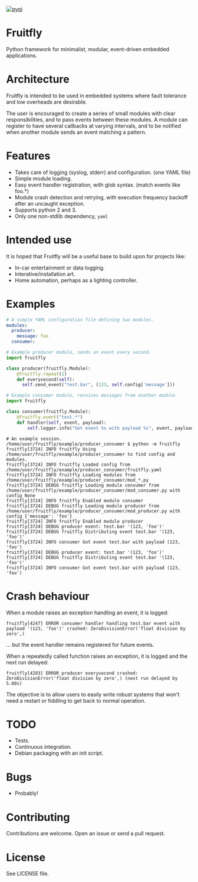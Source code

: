 [![pypi](https://pypip.in/v/fruitfly/badge.svg?style=flat)](https://pypi.python.org/pypi/fruitfly)

Fruitfly
========
Python framework for minimalist, modular, event-driven embedded applications.


Architecture
============
Fruitfly is intended to be used in embedded systems where fault tolerance and low overheads are desirable.

The user is encouraged to create a series of small modules with clear responsibilities, and to pass events between these modules. A module can register to have several callbacks at varying intervals, and to be notified when another module sends an event matching a pattern.


Features
========
* Takes care of logging (syslog, stderr) and configuration. (one YAML file)
* Simple module loading.
* Easy event handler registration, with glob syntax. (match events like foo.*)
* Module crash detection and retrying, with execution frequency backoff after an uncaught exception.
* Supports python 2 and 3.
* Only one non-stdlib dependency, ```yaml```


Intended use
============
It is hoped that Fruitfly will be a useful base to build upon for projects like:
* In-car entertainment or data logging.
* Interative/installation art.
* Home automation, perhaps as a lighting controller.


Examples
========
```yaml
# A simple YAML configuration file defining two modules.
modules:
  producer:
    message: foo
  consumer:
```
```python
# Example producer module, sends an event every second.
import fruitfly

class producer(fruitfly.Module):
    @fruitfly.repeat(1)
    def everysecond(self):
      self.send_event("test.bar", (123, self.config['message']))
```
```python
# Example consumer module, receives messages from another module.
import fruitfly

class consumer(fruitfly.Module):
    @fruitfly.event("test.*")
    def handler(self, event, payload):
        self.logger.info("Got event %s with payload %s", event, payload)
```
```
# An example session.
/home/user/fruitfly/example/producer_consumer $ python -m fruitfly
fruitfly[3724] INFO fruitfly Using /home/user/fruitfly/example/producer_consumer to find config and modules.
fruitfly[3724] INFO fruitfly Loaded config from /home/user/fruitfly/example/producer_consumer/fruitfly.yaml
fruitfly[3724] INFO fruitfly Loading modules from /home/user/fruitfly/example/producer_consumer/mod_*.py
fruitfly[3724] DEBUG fruitfly Loading module consumer from /home/user/fruitfly/example/producer_consumer/mod_consumer.py with config None
fruitfly[3724] INFO fruitfly Enabled module consumer
fruitfly[3724] DEBUG fruitfly Loading module producer from /home/user/fruitfly/example/producer_consumer/mod_producer.py with config {'message': 'foo'}
fruitfly[3724] INFO fruitfly Enabled module producer
fruitfly[3724] DEBUG producer event: test.bar '(123, 'foo')'
fruitfly[3724] DEBUG fruitfly Distributing event test.bar '(123, 'foo')'
fruitfly[3724] INFO consumer Got event test.bar with payload (123, 'foo')
fruitfly[3724] DEBUG producer event: test.bar '(123, 'foo')'
fruitfly[3724] DEBUG fruitfly Distributing event test.bar '(123, 'foo')'
fruitfly[3724] INFO consumer Got event test.bar with payload (123, 'foo')
```

Crash behaviour
===============
When a module raises an exception handling an event, it is logged:
```
fruitfly[4247] ERROR consumer handler handling test.bar event with payload '(123, 'foo')' crashed: ZeroDivisionError('float division by zero',)
```
... but the event handler remains registered for future events.

When a repeatedly called function raises an exception, it is logged and the next run delayed:
```
fruitfly[4283] ERROR producer everysecond crashed: ZeroDivisionError('float division by zero',) (next run delayed by 5.00s)
```

The objective is to allow users to easily write robust systems that won't need a restart or fiddling to get back to normal operation.


TODO
====
* Tests.
* Continuous integration.
* Debian packaging with an init script.


Bugs
====
* Probably!


Contributing
============
Contributions are welcome. Open an issue or send a pull request.


License
=======
See LICENSE file.
